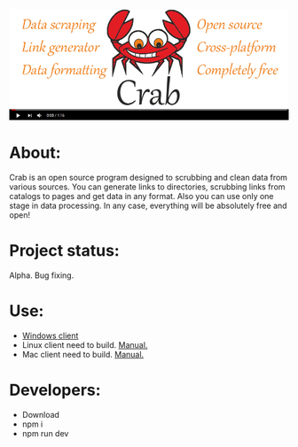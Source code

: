 
[![crab](https://raw.githubusercontent.com/StekolschikovV/crab/master/img/promo.png)](https://youtu.be/-hlMI1d_5_w)

About:
===================
Crab is an open source program designed to scrubbing and clean data from various sources. You can generate links to directories, scrubbing links from catalogs to pages and get data in any format. Also you can use only one stage in data processing. In any case, everything will be absolutely free and open!

Project status:
===================
Alpha. Bug fixing.

Use:
===================
- [Windows client ](https://github.com/StekolschikovV/crab/raw/master/dist/Crab%20Setup%200.9.0.exe)
- Linux client need to build. [Manual.](https://www.electron.build/)
- Mac client need to build. [Manual.](https://www.electron.build/)

Developers:
===================
- Download 
- npm i
- npm run dev
